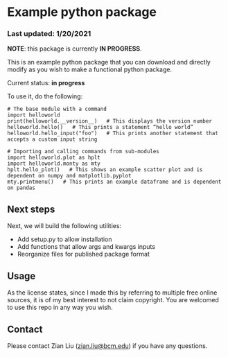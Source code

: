 # Example python package
### Last updated: 1/20/2021

**NOTE**: this package is currently **IN PROGRESS**.

This is an example python package that you can download and directly modify as you wish to make a functional python package.

Current status: **in progress**

To use it, do the following:
```
# The base module with a command
import helloworld
print(helloworld.__version__)   # This displays the version number
helloworld.hello()   # This prints a statement “hello world”
helloworld.hello_input("foo")   # This prints another statement that accepts a custom input string

# Importing and calling commands from sub-modules
import helloworld.plot as hplt
import helloworld.monty as mty
hplt.hello_plot()   # This shows an example scatter plot and is dependent on numpy and matplotlib.pyplot
mty.printmenu()   # This prints an example dataframe and is dependent on pandas
```

## Next steps

Next, we will build the following utilities: 
* Add setup.py to allow installation
* Add functions that allow args and kwargs inputs
* Reorganize files for published package format

## Usage

As the license states, since I made this by referring to multiple free online sources, it is of my best interest to not claim copyright. You are welcomed to use this repo in any way you wish. 

## Contact

Please contact Zian Liu (zian.liu@bcm.edu) if you have any questions.
